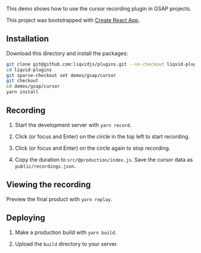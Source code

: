 This demo shows how to use the cursor recording plugin in GSAP projects.

This project was bootstrapped with [Create React App](https://github.com/facebook/create-react-app).

## Installation

Download this directory and install the packages:

```bash
git clone git@github.com:liqvidjs/plugins.git --no-checkout liqvid-plugins
cd liqvid-plugins
git sparse-checkout set demos/gsap/cursor
git checkout
cd demos/gsap/cursor
yarn install
```

## Recording
1. Start the development server with `yarn record`.

2. Click (or focus and Enter) on the circle in the top left to start recording.

3. Click (or focus and Enter) on the circle again to stop recording.

4. Copy the duration to `src/@production/index.js`. Save the cursor data as `public/recordings.json`.

## Viewing the recording

Preview the final product with `yarn replay`.

## Deploying

1. Make a production build with `yarn build`.

2. Upload the `build` directory to your server.

